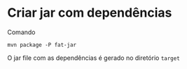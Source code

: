 # Criar jar com dependências
Comando
```
mvn package -P fat-jar
```

O jar file com as dependências é gerado no diretório `target`
